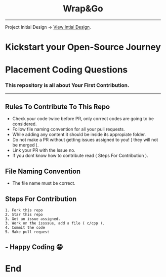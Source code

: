 <h1 align="center"> Wrap&Go </h1>

---

Project Initial Design -> [View Intial Design](https://whimsical.com/food-8PBqBtCftsetbN27UNpFJC).


<h1 align="center">Kickstart your Open-Source Journey</h1>


# Placement Coding Questions
### This repository is all about Your First Contribution.
---
## Rules To Contribute To This Repo

- Check your code twice before PR, only correct codes are going to be considered.
- Follow file naming convention for all your pull requests.
- While adding any content it should be inside its appropiate folder.
- Do not make a PR without getting issues assigned to you! ( they will not be merged ).
- Link your PR with the Issue no.
- If you dont know how to contribute read ( Steps For Contribution ).

## File Naming Convention
- The file name must be correct.


## Steps For Contribution

    1. Fork this repo
    2. Star this repo
    3. Get an issue assigned.
    3. Work on the issssue, add a file ( c/cpp ).
    4. Commit the code
    5. Make pull request

## - Happy Coding 😁
# End
